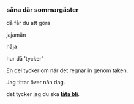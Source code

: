 ### såna där sommargäster

då får du att göra

jajamän

nåja

hur då 'tycker'

En del tycker om när det regnar in genom taken.

Jag tittar över nån dag.

det tycker jag du ska **[låta bli](https://en.wiktionary.org/wiki/l%C3%A5ta_bli#Verb)**.


<!--stackedit_data:
eyJoaXN0b3J5IjpbMTU2MjYzNTA5OCwtMTc4MDU1NjkxNywxOT
k4NzA5NDAxLC04ODU1MTYzNzRdfQ==
-->